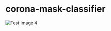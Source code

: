 # corona-mask-classifier

![Test Image 4](https://github.com/0-jagadeesh-0/tcorona-mask-classifier/image.jpeg)
